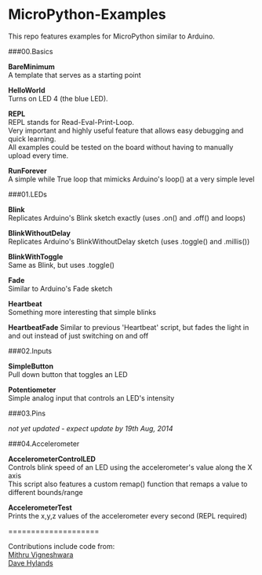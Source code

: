 MicroPython-Examples
====================

This repo features examples for MicroPython similar to Arduino.

###00.Basics

__BareMinimum__  
A template that serves as a starting point

__HelloWorld__  
Turns on LED 4 (the blue LED).

__REPL__  
REPL stands for Read-Eval-Print-Loop.  
Very important and highly useful feature that allows easy debugging and quick learning.  
All examples could be tested on the board without having to manually upload every time. 

__RunForever__  
A simple while True loop that mimicks Arduino's loop() at a very simple level

###01.LEDs

__Blink__  
Replicates Arduino's Blink sketch exactly (uses .on() and .off() and loops) 

__BlinkWithoutDelay__  
Replicates Arduino's BlinkWithoutDelay sketch (uses .toggle() and .millis())

__BlinkWithToggle__  
Same as Blink, but uses .toggle()

__Fade__  
Similar to Arduino's Fade sketch

__Heartbeat__  
Something more interesting that simple blinks  

__HeartbeatFade__
Similar to previous 'Heartbeat' script, but fades the light in and out instead of just switching on and off  

###02.Inputs

__SimpleButton__  
Pull down button that toggles an LED

__Potentiometer__  
Simple analog input that controls an LED's intensity

###03.Pins

_not yet updated - expect update by 19th Aug, 2014_

###04.Accelerometer

__AccelerometerControlLED__  
Controls blink speed of an LED using the accelerometer's value along the X axis  
This script also features a custom remap() function that remaps a value to different bounds/range  

__AccelerometerTest__  
Prints the x,y,z values of the accelerometer every second (REPL required)  

====================

Contributions include code from:  
[Mithru Vigneshwara](https://github.com/mithru/MicroPython-Examples/)  
[Dave Hylands](https://github.com/dhylands/upy-examples/)
